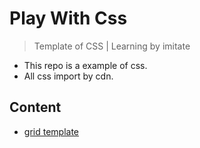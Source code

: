# Play With Css
> Template of CSS | Learning by imitate

- This repo is a example of css.
- All css import by cdn. 


## Content
- [grid template](src/grid_template.html)

